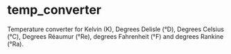 # temp_converter
Temperature converter for Kelvin (K), Degrees Delisle (°D), Degrees Celsius (°C), Degrees Réaumur (°Re), degrees Fahrenheit (°F) and degrees Rankine (°Ra). 
